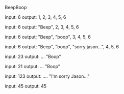 BeepBoop

input: 6
output: 1, 2, 3, 4, 5, 6

input: 6
output: "Beep", 2, 3, 4, 5, 6

input: 6
output: "Beep", "boop", 3, 4, 5, 6

input: 6
output: "Beep", "boop", "sorry jason...", 4, 5, 6

input: 23
output: ... "Boop"

input: 21
output: ... "Boop"

input: 123
output: .... "I'm sorry Jason..."

input: 45
output: 45
